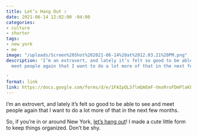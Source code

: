 ```yaml
---
title: Let’s Hang Out ✌️
date: 2021-06-14 12:02:00 -04:00
categories:
- culture
- shorter
tags:
- new york
- me
image: "/uploads/Screen%20Shot%202021-06-14%20at%2012.03.21%20PM.png"
description: 'I’m an extrovert, and lately it’s felt so good to be able to see and
  meet people again that I want to do a lot more of that in the next few months.

'
format: link
link: https://docs.google.com/forms/d/e/1FAIpQLSflmQAEmF-VmsRroFDmPlaKk0_3p-cNC7yZci4MLb5QzP3BUQ/viewform
---
```


I’m an extrovert, and lately it’s felt so good to be able to see and meet people again that I want to do a lot more of that in the next few months.

So, if you’re in or around New York, [let’s hang out](https://docs.google.com/forms/d/e/1FAIpQLSflmQAEmF-VmsRroFDmPlaKk0_3p-cNC7yZci4MLb5QzP3BUQ/viewform)! I made a cute little form to keep things organized. Don’t be shy.